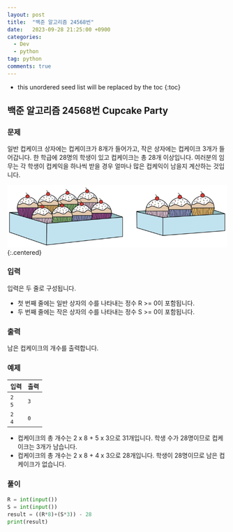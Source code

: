 ```yaml
---
layout: post
title:  "백준 알고리즘 24568번"
date:   2023-09-28 21:25:00 +0900
categories: 
  - Dev
  - python
tag: python
comments: true
---
```


* this unordered seed list will be replaced by the toc
{:toc}

## 백준 알고리즘 24568번 Cupcake Party

### 문제

일반 컵케이크 상자에는 컵케이크가 8개가 들어가고, 작은 상자에는 컵케이크 3개가 들어갑니다. 한 학급에 28명의 학생이 있고 컵케이크는 총 28개 이상입니다. 여러분의 임무는 각 학생이 컵케익을 하나씩 받을 경우 얼마나 많은 컵케익이 남을지 계산하는 것입니다.

![Cupcake](../../assets/img/python/baekjoon_24568.png){:.centered}

### 입력

입력은 두 줄로 구성됩니다.

- 첫 번째 줄에는 일반 상자의 수를 나타내는 정수 R >= 0이 포함됩니다.
- 두 번째 줄에는 작은 상자의 수를 나타내는 정수 S >= 0이 포함됩니다.

### 출력

남은 컵케이크의 개수를 출력합니다.

### 예제

| 입력 | 출력 |
| --- | --- |
| `2` <br/> `5` | `3` |
| `2` <br/> `4` | `0` |

- 컵케이크의 총 개수는 2 x 8 + 5 x 3으로 31개입니다. 학생 수가 28명이므로 컵케이크는 3개가 남습니다.
- 컵케이크의 총 개수는 2 x 8 + 4 x 3으로 28개입니다. 학생이 28명이므로 남은 컵케이크가 없습니다.

### 풀이

```py
R = int(input())
S = int(input())
result = ((R*8)+(S*3)) - 28
print(result)
```